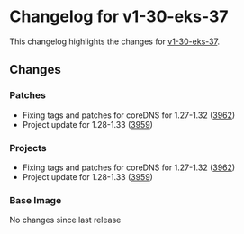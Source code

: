# Changelog for v1-30-eks-37

This changelog highlights the changes for [v1-30-eks-37](https://github.com/aws/eks-distro/tree/v1-30-eks-37).

## Changes

### Patches
* Fixing tags and patches for coreDNS for 1.27-1.32 ([3962](https://github.com/aws/eks-distro/pull/3962))
* Project update for 1.28-1.33 ([3959](https://github.com/aws/eks-distro/pull/3959))

### Projects
* Fixing tags and patches for coreDNS for 1.27-1.32 ([3962](https://github.com/aws/eks-distro/pull/3962))
* Project update for 1.28-1.33 ([3959](https://github.com/aws/eks-distro/pull/3959))

### Base Image
No changes since last release

